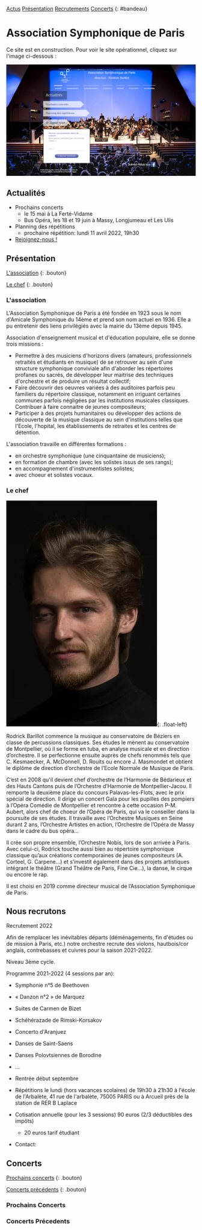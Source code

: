 [Actus](#actualités) [Présentation](#présentation) [Recrutements](#nous-recrutons) [Concerts](#concerts)
{: #bandeau}

# Association Symphonique de Paris

<link rel="stylesheet" href="custom.css">

Ce site est en construction. Pour voir le site opérationnel, cliquez sur l'image ci-dessous :

[![site](site.jpg)](https://www.association-symphonique-paris.fr/)

## Actualités

- Prochains concerts
    - le 15 mai à La Ferté-Vidame
    - Bus Opéra, les 18 et 19 juin à Massy, Longjumeau et Les Ulis
- Planning des répétitions
    - prochaine répétition: lundi 11 avril 2022, 19h30
- [Rejoignez-nous !](#nous-recrutons)

## Présentation

[L'association](#lassociation)
{: .bouton}

[Le chef](#le-chef)
{: .bouton}

### L'association

L'Association Symphonique de Paris a été fondée en 1923 sous le nom d'Amicale Symphonique du 14ème et prend son nom actuel en 1936. Elle a pu entretenir des liens privilégiés avec la mairie du 13ème depuis 1945.

Association d'enseignement musical et d'éducation populaire, elle se donne trois missions :

- Permettre à des musiciens d'horizons divers (amateurs, professionnels retraités et étudiants en musique) de se retrouver au sein d'une structure symphonique conviviale afin d'aborder les répertoires profanes ou sacrés, de développer leur maitrise des techniques d'orchestre et de produire un résultat collectif;
- Faire découvrir des oeuvres variées à des auditoires parfois peu familiers du répertoire classique, notamment en irriguant certaines communes parfois négligées par les institutions musicales classiques. Contribuer à faire connaitre de jeunes compositeurs;
- Participer à des projets humanitaires ou développer des actions de découverte de la musique classique au sein d'institutions telles que l'Ecole, l'hopital, les établissements de retraites et les centres de détention.

L'association travaille en différentes formations :
- en orchestre symphonique (une cinquantaine de musiciens);
- en formation de chambre (avec les solistes issus de ses rangs);
- en accompagnement d'instrumentistes solistes;
- avec choeur et solistes vocaux.

### Le chef

![chef](img/Rodrick2.jpg){: .float-left}

Rodrick Barillot commence la musique au conservatoire de Béziers en classe de percussions classiques. Ses études le mènent au conservatoire de Montpellier, où il se forme en tuba, en analyse musicale et en direction d’orchestre. Il se perfectionne ensuite auprès de chefs renommés tels que C. Kesmaecker, A. McDonnell, D. Rouits ou encore J. Masmondet et obtient le diplôme de direction d’orchestre de l’Ecole Normale de Musique de Paris.

C’est en 2008 qu'il devient chef d’orchestre de l’Harmonie de Bédarieux et des Hauts Cantons puis de l’Orchestre d’Harmonie de Montpellier-Jacou. Il remporte la deuxième place du concours Palavas-les-Flots, avec le prix spécial de direction. Il dirige un concert Gala pour les pupilles des pompiers à l’Opéra Comédie de Montpellier et rencontre à cette occasion P-M. Aubert, alors chef de choeur de l’Opéra de Paris, qui va le conseiller dans la poursuite de ses études. Il travaille avec l’Orchestre Musiques en Seine durant 2 ans, l’Orchestre Artistes en action, l’Orchestre de l’Opéra de Massy dans le cadre du bus opéra… 

Il crée son propre ensemble, l’Orchestre Nobis, lors de son arrivée à Paris. Avec celui-ci, Rodrick touche aussi bien au répertoire symphonique classique qu’aux créations contemporaines de jeunes compositeurs (A. Corteel, G. Carpene…) et s’investit également dans des projets artistiques intégrant le théâtre (Grand Théâtre de Paris, Fine Cie...), la danse, le cirque ou encore le rap.

Il est choisi en 2019 comme directeur musical de l’Association Symphonique de Paris.

## Nous recrutons

Recrutement 2022

Afin de remplacer les inévitables départs (déménagements, fin d'études ou de mission à Paris, etc.) notre orchestre recrute des violons, hautbois/cor anglais, contrebasses et cuivres pour la saison 2021-2022.

Niveau 3ème cycle.

Programme 2021-2022 (4 sessions par an):

- Symphonie n°5 de Beethoven
- « Danzon n°2 » de Marquez
- Suites de Carmen de Bizet
- Schéhérazade de Rimski-Korsakov
- Concerto d'Aranjuez
- Danses de Saint-Saens
- Danses Polovtsiennes de Borodine
- ...

 

- Rentrée début septembre
- Répétitions le lundi (hors vacances scolaires) de 19h30 à 21h30 à l'école de l'Arbalète, 41 rue de l'arbalète, 75005 PARIS ou à Arcueil près de la station de RER B Laplace
- Cotisation annuelle (pour les 3 sessions) 90 euros (2/3 déductibles des impôts)
    - 20 euros tarif étudiant

- Contact: 

## Concerts

[Prochains concerts](#prochains-concerts)
{: .bouton}

[Concerts précédents](#concerts-précédents)
{: .bouton}

### Prochains Concerts

### Concerts Précedents
